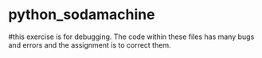 # python_sodamachine

#this exercise is for debugging. The code within these files has many bugs and errors and the assignment is to correct them.
